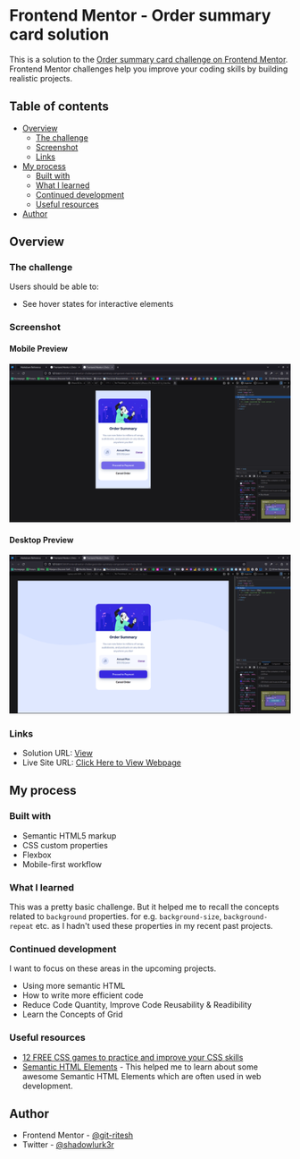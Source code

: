 # Frontend Mentor - Order summary card solution

This is a solution to the [Order summary card challenge on Frontend Mentor](https://www.frontendmentor.io/challenges/order-summary-component-QlPmajDUj). Frontend Mentor challenges help you improve your coding skills by building realistic projects. 

## Table of contents

- [Overview](#overview)
  - [The challenge](#the-challenge)
  - [Screenshot](#screenshot)
  - [Links](#links)
- [My process](#my-process)
  - [Built with](#built-with)
  - [What I learned](#what-i-learned)
  - [Continued development](#continued-development)
  - [Useful resources](#useful-resources)
- [Author](#author)


## Overview

### The challenge

Users should be able to:

- See hover states for interactive elements

### Screenshot
[mobile]: design/Mobile-Preview-min.png
[pc]: design/Desktop-Preview-min.png
#### Mobile Preview

![Mobile Preview][mobile]

#### Desktop Preview

![Desktop Preview][pc]


### Links

- Solution URL: [View](https://www.frontendmentor.io/solutions/responsive-order-summary-component-pBIlTpvH6h)
- Live Site URL: [Click Here to View Webpage](https://stackritesh.me/frontendmentor-challenges/order-summary-component-main/index.html)

## My process

### Built with

- Semantic HTML5 markup
- CSS custom properties
- Flexbox
- Mobile-first workflow

### What I learned

This was a pretty basic challenge. But it helped me to recall the concepts related to `background` properties. for e.g. `background-size`, `background-repeat` etc. as I hadn't used these properties in my recent past projects. 

### Continued development

I want to focus on these areas in the upcoming projects. 
  - Using more semantic HTML
  - How to write more efficient code
  - Reduce Code Quantity, Improve Code Reusability & Readibility
  - Learn the Concepts of Grid

### Useful resources

- [12 FREE CSS games to practice and improve your CSS skills
](https://nikitahl.com/learn-css-by-playing-games)
- [Semantic HTML Elements](https://www.w3schools.com/html/html5_semantic_elements.asp) - This helped me to learn about some awesome Semantic HTML Elements which are often used in web development.

## Author
- Frontend Mentor - [@git-ritesh](https://www.frontendmentor.io/profile/git-ritesh)
- Twitter - [@shadowlurk3r](https://www.twitter.com/shadowlurk3r)

